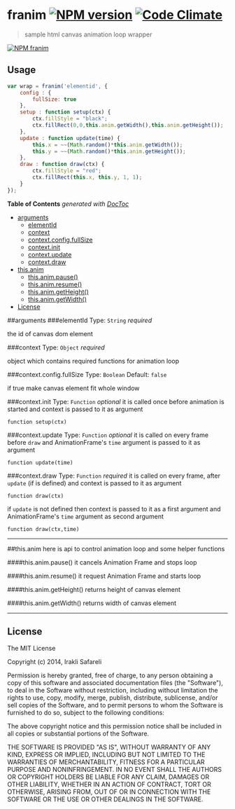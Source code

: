 # franim [![NPM version][npm-image]][npm-url] [![Code Climate][climate-image]][climate-url]
> sample html canvas animation loop wrapper

[![NPM franim][nodei-image]][npm-url]

[npm-url]: https://npmjs.org/package/franim
[npm-image]: https://badge.fury.io/js/franim.png

[climate-url]: https://codeclimate.com/github/safareli/franim
[climate-image]: https://codeclimate.com/github/safareli/franim.png

[nodei-image]: https://nodei.co/npm-dl/franim.png?months=1




## Usage

```javascript
var wrap = franim('elementid', {
    config : {
        fullSize: true
    },
    setup : function setup(ctx) {
        ctx.fillStyle = "black";
        ctx.fillRect(0,0,this.anim.getWidth(),this.anim.getHeight());
    },
    update : function update(time) {
        this.x = ~~(Math.random()*this.anim.getWidth());
        this.y = ~~(Math.random()*this.anim.getHeight());
    },
    draw : function draw(ctx) {
        ctx.fillStyle = "red";
        ctx.fillRect(this.x, this.y, 1, 1);
    }
});
```

**Table of Contents**  *generated with [DocToc](http://doctoc.herokuapp.com/)*

- [arguments](#user-content-arguments)
	- [elementId](#user-content-elementid)
	- [context](#user-content-context)
	- [context.config.fullSize](#user-content-contextconfigfullsize)
	- [context.init](#user-content-contextinit)
	- [context.update](#user-content-contextupdate)
	- [context.draw](#user-content-contextdraw)
- [this.anim](#user-content-thisanim)
	- [this.anim.pause()](#user-content-thisanimpause)
	- [this.anim.resume()](#user-content-thisanimresume)
	- [this.anim.getHeight()](#user-content-thisanimgetheight)
	- [this.anim.getWidth()](#user-content-thisanimgetwidth)
- [License](#user-content-license)


##arguments
###elementId 
Type: `String`
*required*

the id of canvas dom element

###context 
Type: `Object`
*required*

object which contains required functions for animation loop

###context.config.fullSize
Type: `Boolean` 
Default: `false`

if true make canvas element fit whole window

###context.init
Type: `Function` 
_optional_
it is called once before animation is started and context is passed to it as argument

`function setup(ctx)`


###context.update
Type: `Function` 
_optional_
it is called on every frame before `draw` and AnimationFrame's `time` argument is passed to it as argument 

`function update(time)`


###context.draw
Type: `Function` 
*required*
it is called on every frame, after `update` (if is defined) and context is passed to it as argument 

`function draw(ctx)`

if `update` is not defined then context is passed to it as a first argument and AnimationFrame's `time` argument as second argument

`function draw(ctx,time)`

---

##this.anim 
here is api to control animation loop and some helper functions

####this.anim.pause()
it cancels Animation Frame and stops loop

####this.anim.resume()
it request Animation Frame and starts loop

####this.anim.getHeight()
returns height of canvas element



####this.anim.getWidth()
returns width of canvas element

---

## License 

The MIT License

Copyright (c) 2014, Irakli Safareli

Permission is hereby granted, free of charge, to any person
obtaining a copy of this software and associated documentation
files (the "Software"), to deal in the Software without
restriction, including without limitation the rights to use,
copy, modify, merge, publish, distribute, sublicense, and/or sell
copies of the Software, and to permit persons to whom the
Software is furnished to do so, subject to the following
conditions:

The above copyright notice and this permission notice shall be
included in all copies or substantial portions of the Software.

THE SOFTWARE IS PROVIDED "AS IS", WITHOUT WARRANTY OF ANY KIND,
EXPRESS OR IMPLIED, INCLUDING BUT NOT LIMITED TO THE WARRANTIES
OF MERCHANTABILITY, FITNESS FOR A PARTICULAR PURPOSE AND
NONINFRINGEMENT. IN NO EVENT SHALL THE AUTHORS OR COPYRIGHT
HOLDERS BE LIABLE FOR ANY CLAIM, DAMAGES OR OTHER LIABILITY,
WHETHER IN AN ACTION OF CONTRACT, TORT OR OTHERWISE, ARISING
FROM, OUT OF OR IN CONNECTION WITH THE SOFTWARE OR THE USE OR
OTHER DEALINGS IN THE SOFTWARE.
